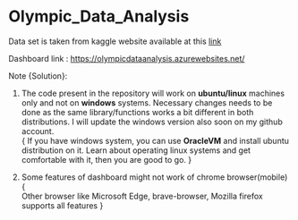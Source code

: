 # Olympic_Data_Analysis 

Data set is taken from kaggle website available at this 
[link](https://www.kaggle.com/heesoo37/120-years-of-olympic-history-athletes-and-results)

Dashboard link : https://olympicdataanalysis.azurewebsites.net/

 
Note 
{Solution}: 
1. The code present in the repository will work on **ubuntu/linux** machines only and not on **windows** systems. Necessary changes needs to be done as the same library/functions works a bit different in both distributions. I will update the windows version also soon on my github account. <br />
  { If you have windows system, you can use **OracleVM** and install ubuntu distribution on it. Learn about operating linux systems and get comfortable with it, then you are good to go.  }

2. Some features of dashboard might not work of chrome browser(mobile) <br />
   {  
   Other browser like Microsoft Edge, brave-browser, Mozilla firefox supports all features 
   }


